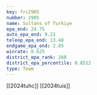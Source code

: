 ```yaml
---
key: frc2905
number: 2905
name: Sultans of Turkiye
epa_end: 24.75
auto_epa_end: 9.22
teleop_epa_end: 13.48
endgame_epa_end: 2.05
winrate: 0.625
district_epa_rank: 268
district_epa_percentile: 0.8512
type: Team
---
```

[[2024tuhc]]
[[2024tuis]]

